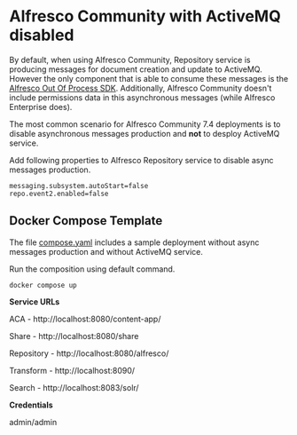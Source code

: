# Alfresco Community with ActiveMQ disabled

By default, when using Alfresco Community, Repository service is producing messages for document creation and update to ActiveMQ. However the only component that is able to consume these messages is the [Alfresco Out Of Process SDK](https://github.com/Alfresco/alfresco-java-sdk). Additionally, Alfresco Community doesn't include permissions data in this asynchronous messages (while Alfresco Enterprise does). 

The most common scenario for Alfresco Community 7.4 deployments is to disable asynchronous messages production and **not** to desploy ActiveMQ service.

Add following properties to Alfresco Repository service to disable async messages production.

```
messaging.subsystem.autoStart=false
repo.event2.enabled=false
```

## Docker Compose Template

The file [compose.yaml](compose.yaml) includes a sample deployment without async messages production and without ActiveMQ service.

Run the composition using default command.

```
docker compose up
```

**Service URLs**

ACA - http://localhost:8080/content-app/

Share - http://localhost:8080/share

Repository - http://localhost:8080/alfresco/

Transform - http://localhost:8090/

Search - http://localhost:8083/solr/

**Credentials**

admin/admin